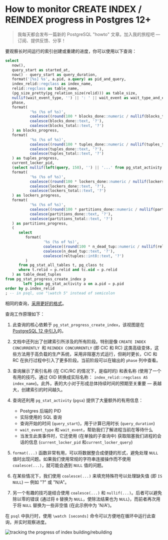 # How to monitor CREATE INDEX / REINDEX progress in Postgres 12+

> 我每天都会发布一篇新的 PostgreSQL "howto" 文章。加入我的旅程吧 — 订阅、提供反馈、分享！

要观察长时间运行的索引创建或重建的进度，你可以使用以下查询：

~~~sql
select
   now(),
   query_start as started_at,
   now() - query_start as query_duration,
   format('[%s] %s', a.pid, a.query) as pid_and_query,
   index_relid::regclass as index_name,
   relid::regclass as table_name,
   (pg_size_pretty(pg_relation_size(relid))) as table_size,
   nullif(wait_event_type, '') || ': ' || wait_event as wait_type_and_event,
   phase,
   format(
           '%s (%s of %s)',
           coalesce((round(100 * blocks_done::numeric / nullif(blocks_total, 0), 2))::text || '%', 'N/A'),
           coalesce(blocks_done::text, '?'),
           coalesce(blocks_total::text, '?')
   ) as blocks_progress,
   format(
           '%s (%s of %s)',
           coalesce((round(100 * tuples_done::numeric / nullif(tuples_total, 0), 2))::text || '%', 'N/A'),
           coalesce(tuples_done::text, '?'),
           coalesce(tuples_total::text, '?')
   ) as tuples_progress,
   current_locker_pid,
   (select nullif(left(query, 150), '') || '...' from pg_stat_activity a where a.pid = current_locker_pid) as current_locker_query,
   format(
           '%s (%s of %s)',
           coalesce((round(100 * lockers_done::numeric / nullif(lockers_total, 0), 2))::text || '%', 'N/A'),
           coalesce(lockers_done::text, '?'),
           coalesce(lockers_total::text, '?')
   ) as lockers_progress,
   format(
           '%s (%s of %s)',
           coalesce((round(100 * partitions_done::numeric / nullif(partitions_total, 0), 2))::text || '%', 'N/A'),
           coalesce(partitions_done::text, '?'),
           coalesce(partitions_total::text, '?')
   ) as partitions_progress,
   (
      select
         format(
                 '%s (%s of %s)',
                 coalesce((round(100 * n_dead_tup::numeric / nullif(reltuples::numeric, 0), 2))::text || '%', 'N/A'),
                 coalesce(n_dead_tup::text, '?'),
                 coalesce(reltuples::int8::text, '?')
         )
      from pg_stat_all_tables t, pg_class tc
      where t.relid = p.relid and tc.oid = p.relid
   ) as table_dead_tuples
from pg_stat_progress_create_index p
        left join pg_stat_activity a on a.pid = p.pid
order by p.index_relid
; -- in psql, use "\watch 5" instead of semicolon
~~~

相同的查询，[采用更好的格式](https://gitlab.com/-/snippets/2138417)。

查询工作原理如下：

1. 此查询的核心依赖于 `pg_stat_progress_create_index`，该视图是在 [PostgreSQL 12 中引入](https://www.postgresql.org/docs/current/progress-reporting.html#CREATE-INDEX-PROGRESS-REPORTING)的。
2. 文档中还列出了创建索引所涉及的所有阶段。特别是像 `CREATE INDEX CONCURRENTLY `和 `REINDEX CONCURRENTLY` (即 CIC 和 RC) 这类高级变体，这些方法用于高负载的生产系统，采用非阻塞方式运行，但耗时更长，CIC 和 RC 在执行过程中引入了更多阶段。当前阶段可以在输出的 `phase` 列中查看。
3. 查询展示了索引名称 (在 CIC/RC 的情况下，是临时的) 和表名称 (使用了一个有用的技巧，通过 OID 转换成实际名称： `index_relid::regclass AS index_name`)。此外，表的大小对于形成总体持续时间的预期至关重要 — 表越大，创建索引的时间越久。
4. 查询还利用 `pg_stat_activity` (`pgsa`) 提供了大量额外的有用信息：
   - Postgres 后端的 PID
   - 实际使用的 SQL 查询
   - 查询开始的时间 (`query_start`)，用于计算已用时长 (`query_duration`)
   - `wait_event_type` 和 `wait_event`，帮助我们了解进程当前在等待什么
   - 当发生此类事件时，它还使用 (在单独的子查询中) 获取阻塞我们进程的会话的信息 (`current_locker_pid` 和`current_locker_query`)

5. `format(...)` 函数非常有用，可以将数据整合成便捷的形式，避免处理 `NULL` 值时出现问题。如果我们使用常规的字符串连接操作而不使用 `coalesce(...)`，就可能会遇到 `NULL` 值的问题。
6. 在某些情况下，我们使用 `coalesce(...)` 来填充特殊符号以处理缺失值 (即 `IS NULL`) — 例如 "?" 或 "N/A"。
7. 另一个有趣的技巧是结合使用 `coalesce(...)` 和 `nullif(...)`。后者可以避免除以零的错误 (通过将 `0` 替换为 `NULL`，使除法结果也为 `NULL`)，而前者再次用于将 `NULL` 替换为一些非空值 (在此示例中为 'N/A')。

在 `psql` 中执行时，使用 `\watch [seconds]` 命令可以方便地在循环中运行此查询，并实时观察进度。

![tracking the progress of index building/rebuilding](https://gitlab.com/postgres-ai/postgresql-consulting/postgres-howtos/-/raw/main/files/0015_reindex.gif)